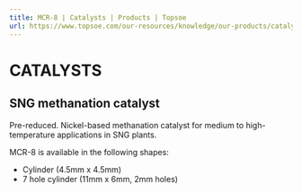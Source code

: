 ```yaml
---
title: MCR-8 | Catalysts | Products | Topsoe
url: https://www.topsoe.com/our-resources/knowledge/our-products/catalysts/mcr-8#main-content
---
```


# CATALYSTS

## SNG methanation catalyst

Pre-reduced. Nickel-based methanation catalyst for medium to high-temperature applications in SNG plants.

MCR-8 is available in the following shapes:

- Cylinder (4.5mm x 4.5mm)
- 7 hole cylinder (11mm x 6mm, 2mm holes)